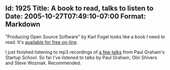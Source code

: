 Id: 1925
Title: A book to read, talks to listen to
Date: 2005-10-27T07:49:10-07:00
Format: Markdown
--------------
"Producing Open Source Software" by Karl Fogel looks like a book I need to
read. It's [available for free on-line][1].

I just finished listening to mp3 recordings of [a few talks][2] from Paul
Graham's Startup School. So far I've listened to talks by Paul Graham, Olin
Shivers and Steve Wozniak. Recommended.

   [1]: http://producingoss.com/ (available for free on-line)
   [2]: http://startupschool.infogami.com/Presentations (a few talks)


